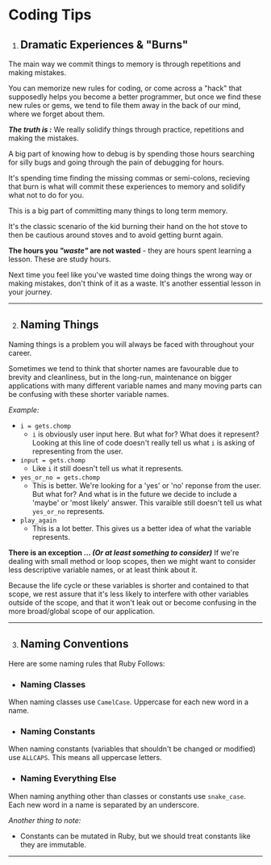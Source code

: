 # Coding Tips

1. ## Dramatic Experiences & "Burns"

The main way we commit things to memory is through repetitions and making mistakes.

You can memorize new rules for coding, or come across a "hack" that supposedly helps you become a better programmer, but once we find these new rules or gems, we tend to file them away in the back of our mind, where we forget about them.

**_The truth is :_**
We really solidify things through practice, repetitions and making the mistakes.

A big part of knowing how to debug is by spending those hours searching for silly bugs and going through the pain of debugging for hours.

It's spending time finding the missing commas or semi-colons, recieving that burn is what will commit these experiences to memory and solidify what not to do for you.

This is a big part of committing many things to long term memory.

It's the classic scenario of the kid burning their hand on the hot stove to then be cautious around stoves and to avoid getting burnt again.

**The hours you _"waste"_ are not wasted** - they are hours spent learning a lesson. These are study hours.

Next time you feel like you've wasted time doing things the wrong way or making mistakes, don't think of it as a waste. It's another essential lesson in your journey.

<hr>

2. ## Naming Things

Naming things is a problem you will always be faced with throughout your career.

Sometimes we tend to think that shorter names are favourable due to brevity and cleanliness, but in the long-run, maintenance on bigger applications with many different variable names and many moving parts can be confusing with these shorter variable names.

_Example:_

- `i = gets.chomp`
  - `i` is obviously user input here. But what for? What does it represent?
    Looking at this line of code doesn't really tell us what `i` is asking of representing from the user.
- `input = gets.chomp`
  - Like `i` it still doesn't tell us what it represents.
- `yes_or_no = gets.chomp`
  - This is better.
    We're looking for a 'yes' or 'no' reponse from the user. But what for? And what is in the future we decide to include a 'maybe' or 'most likely' answer. This varaible still doesn't tell us what `yes_or_no` represents.
- `play_again`
  - This is a lot better.
    This gives us a better idea of what the variable represents.

**There is an exception ... _(Or at least something to consider)_**
If we're dealing with small method or loop scopes, then we might want to consider less descriptive variable names, or at least think about it.

Because the life cycle or these variables is shorter and contained to that scope, we rest assure that it's less likely to interfere with other variables outside of the scope, and that it won't leak out or become confusing in the more broad/global scope of our application.

<hr>

3. ## Naming Conventions
Here are some naming rules that Ruby Follows:
  - ### Naming Classes
  When naming classes use `CamelCase`. Uppercase for each new word in a name.
  - ### Naming Constants
  When naming constants (variables that shouldn't be changed or modified) use `ALLCAPS`. This means all uppercase letters.
  - ### Naming Everything Else
  When naming anything other than classes or constants use `snake_case`. Each new word in a name is separated by an underscore.

_Another thing to note:_
* Constants can be mutated in Ruby, but we should treat constants like they are immutable.

<hr>
